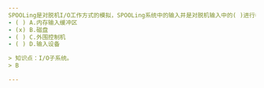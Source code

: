 ```yaml
---
SPOOLing是对脱机I/O工作方式的模拟，SPOOLing系统中的输入井是对脱机输入中的( )进行模拟。
- ( ) A.内存输入缓冲区 
- (x) B.磁盘 
- ( ) C.外围控制机 
- ( ) D.输入设备

> 知识点：I/O子系统。
> B

---
```

